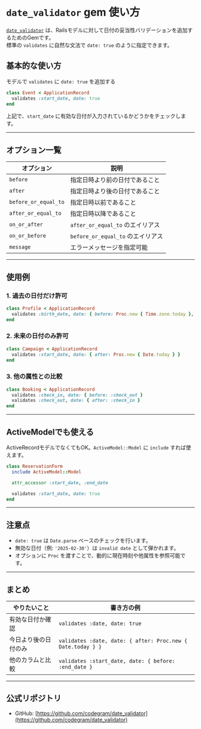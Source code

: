 # `date_validator` gem 使い方

[`date_validator`](https://github.com/codegram/date_validator) は、Railsモデルに対して日付の妥当性バリデーションを追加するためのGemです。  
標準の `validates` に自然な文法で `date: true` のように指定できます。


## 基本的な使い方

モデルで `validates` に `date: true` を追加する

```ruby
class Event < ApplicationRecord
  validates :start_date, date: true
end
```

上記で、`start_date` に有効な日付が入力されているかどうかをチェックします。

---

## オプション一覧

| オプション              | 説明                                      |
|-------------------------|-------------------------------------------|
| `before`                | 指定日時より前の日付であること           |
| `after`                 | 指定日時より後の日付であること           |
| `before_or_equal_to`    | 指定日時以前であること                   |
| `after_or_equal_to`     | 指定日時以降であること                   |
| `on_or_after`           | `after_or_equal_to` のエイリアス          |
| `on_or_before`          | `before_or_equal_to` のエイリアス         |
| `message`               | エラーメッセージを指定可能               |

---

## 使用例

### 1. 過去の日付だけ許可

```ruby
class Profile < ApplicationRecord
  validates :birth_date, date: { before: Proc.new { Time.zone.today }, message: 'は今日より前でなければなりません' }
end
```

### 2. 未来の日付のみ許可

```ruby
class Campaign < ApplicationRecord
  validates :start_date, date: { after: Proc.new { Date.today } }
end
```

### 3. 他の属性との比較

```ruby
class Booking < ApplicationRecord
  validates :check_in, date: { before: :check_out }
  validates :check_out, date: { after: :check_in }
end
```

---

## ActiveModelでも使える

ActiveRecordモデルでなくてもOK。`ActiveModel::Model` に `include` すれば使えます。

```ruby
class ReservationForm
  include ActiveModel::Model

  attr_accessor :start_date, :end_date

  validates :start_date, date: true
end
```

---

## 注意点

- `date: true` は `Date.parse` ベースのチェックを行います。
- 無効な日付（例: `'2025-02-30'`）は `invalid date` として弾かれます。
- オプションに `Proc` を渡すことで、動的に現在時刻や他属性を参照可能です。

---

## まとめ

| やりたいこと             | 書き方の例                                               |
|--------------------------|----------------------------------------------------------|
| 有効な日付か確認         | `validates :date, date: true`                            |
| 今日より後の日付のみ     | `validates :date, date: { after: Proc.new { Date.today } }` |
| 他のカラムと比較         | `validates :start_date, date: { before: :end_date }`     |

---

## 公式リポジトリ

- GitHub: [https://github.com/codegram/date_validator](https://github.com/codegram/date_validator)
